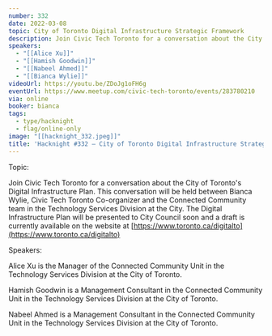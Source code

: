 ```yaml
---
number: 332
date: 2022-03-08
topic: City of Toronto Digital Infrastructure Strategic Framework
description: Join Civic Tech Toronto for a conversation about the City of Toronto's Digital Infrastructure Plan. This conversation will be held between Bianca Wylie, Civic Tech Toronto Co-organizer and the Connected Community team in the Technology Services Division at the City. The Digital Infrastructure Plan will be presented to City Council soon and a draft is currently available on the website at https://www.toronto.ca/digitalto
speakers:
  - "[[Alice Xu]]"
  - "[[Hamish Goodwin]]"
  - "[[Nabeel Ahmed]]"
  - "[[Bianca Wylie]]"
videoUrl: https://youtu.be/ZDoJg1oFH6g
eventUrl: https://www.meetup.com/civic-tech-toronto/events/283780210
via: online
booker: bianca
tags:
  - type/hacknight
  - flag/online-only
image: "[[hacknight_332.jpeg]]"
title: 'Hacknight #332 – City of Toronto Digital Infrastructure Strategic Framework'
---
```


Topic:

Join Civic Tech Toronto for a conversation about the City of Toronto's Digital Infrastructure Plan. This conversation will be held between Bianca Wylie, Civic Tech Toronto Co-organizer and the Connected Community team in the Technology Services Division at the City. The Digital Infrastructure Plan will be presented to City Council soon and a draft is currently available on the website at [https://www.toronto.ca/digitalto](https://www.toronto.ca/digitalto)

Speakers:

Alice Xu is the Manager of the Connected Community Unit in the Technology Services Division at the City of Toronto.

Hamish Goodwin is a Management Consultant in the Connected Community Unit in the Technology Services Division at the City of Toronto.

Nabeel Ahmed is a Management Consultant in the Connected Community Unit in the Technology Services Division at the City of Toronto.
